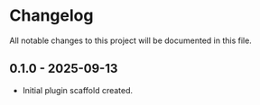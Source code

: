 # Changelog
All notable changes to this project will be documented in this file.

## 0.1.0 - 2025-09-13
- Initial plugin scaffold created.

